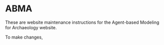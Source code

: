 # ABMA
These are website maintenance instructions for the Agent-based Modeling for Archaeology website.

To make changes,
